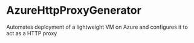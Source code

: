 # AzureHttpProxyGenerator
Automates deployment of a lightweight VM on Azure and configures it to act as a HTTP proxy
